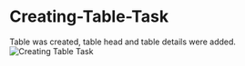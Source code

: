 # Creating-Table-Task
 Table was created, table head and table details were added.
![Creating Table Task](https://github.com/Ayaan1801/Creating-Table-Task/assets/47470036/ca8849d6-85de-4de6-953f-be96616f04df)
